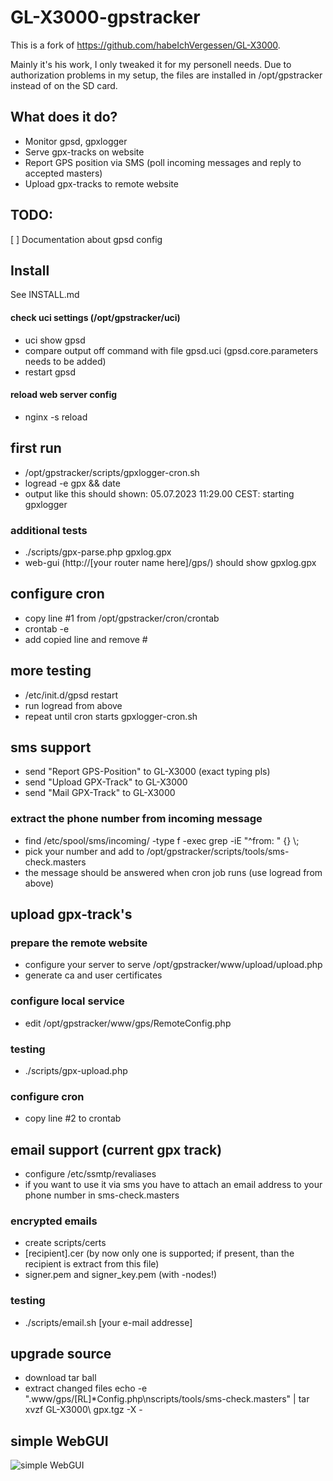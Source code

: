 # GL-X3000-gpstracker

This is a fork of https://github.com/habeIchVergessen/GL-X3000.

Mainly it's his work, I only tweaked it for my personell needs.
Due to authorization problems in my setup, the files are installed in /opt/gpstracker instead of on the SD card.

## What does it do?

* Monitor gpsd, gpxlogger
* Serve gpx-tracks on website
* Report GPS position via SMS (poll incoming messages and reply to accepted masters)
* Upload gpx-tracks to remote website

## TODO:

[ ] Documentation about gpsd config

## Install
See INSTALL.md

#### check uci settings (/opt/gpstracker/uci)
* uci show gpsd
* compare output off command with file gpsd.uci (gpsd.core.parameters needs to be added)
* restart gpsd


#### reload web server config
* nginx -s reload

## first run
* /opt/gpstracker/scripts/gpxlogger-cron.sh
* logread -e gpx && date
* output like this should shown: 05.07.2023 11:29.00 CEST: starting gpxlogger

### additional tests
* ./scripts/gpx-parse.php gpxlog.gpx
* web-gui (http://[your router name here]/gps/) should show gpxlog.gpx

## configure cron
* copy line #1 from /opt/gpstracker/cron/crontab
* crontab -e
* add copied line and remove #

## more testing
* /etc/init.d/gpsd restart
* run logread from above
* repeat until cron starts gpxlogger-cron.sh

## sms support
* send "Report GPS-Position" to GL-X3000 (exact typing pls)
* send "Upload GPX-Track" to GL-X3000
* send "Mail GPX-Track" to GL-X3000

### extract the phone number from incoming message
* find /etc/spool/sms/incoming/ -type f -exec grep -iE "^from: " {} \\;
* pick your number and add to /opt/gpstracker/scripts/tools/sms-check.masters
* the message should be answered when cron job runs (use logread from above)

## upload gpx-track's
### prepare the remote website
* configure your server to serve /opt/gpstracker/www/upload/upload.php
* generate ca and user certificates
### configure local service
* edit /opt/gpstracker/www/gps/RemoteConfig.php
### testing
* ./scripts/gpx-upload.php
### configure cron
* copy line #2 to crontab
## email support (current gpx track)
* configure /etc/ssmtp/revaliases
* if you want to use it via sms you have to attach an email address to your phone number in sms-check.masters
### encrypted emails
* create scripts/certs
* [recipient].cer (by now only one is supported; if present, than the recipient is extract from this file)
* signer.pem and signer_key.pem (with -nodes!)
### testing
* ./scripts/email.sh [your e-mail addresse]
## upgrade source
* download tar ball
* extract changed files
echo -e ".www/gps/[RL]*Config.php\nscripts/tools/sms-check.masters" | tar xvzf GL-X3000\\ gpx.tgz -X -

## simple WebGUI
![simple WebGUI](Web.png?raw=true "WebGUI")
